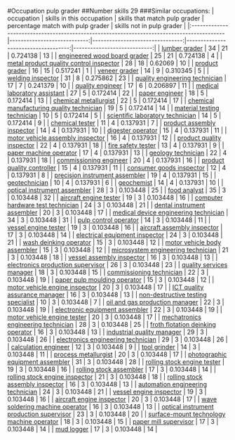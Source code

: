 #Occupation pulp grader
##Number skills 29
###Similar occupations:
| occupation                                                                                |   skills in this occupation |   skills that match pulp grader |   percentage match with pulp grader |   skills not in pulp grader |
|:------------------------------------------------------------------------------------------|----------------------------:|--------------------------------:|------------------------------------:|----------------------------:|
| [lumber grader](lumber_grader.md)                                                         |                          34 |                              21 |                            0.724138 |                          13 |
| [engineered wood board grader](engineered_wood_board_grader.md)                           |                          25 |                              21 |                            0.724138 |                           4 |
| [metal product quality control inspector](metal_product_quality_control_inspector.md)     |                          28 |                              18 |                            0.62069  |                          10 |
| [product grader](product_grader.md)                                                       |                          16 |                              15 |                            0.517241 |                           1 |
| [veneer grader](veneer_grader.md)                                                         |                          14 |                               9 |                            0.310345 |                           5 |
| [welding inspector](welding_inspector.md)                                                 |                          31 |                               8 |                            0.275862 |                          23 |
| [quality engineering technician](quality_engineering_technician.md)                       |                          17 |                               7 |                            0.241379 |                          10 |
| [quality engineer](quality_engineer.md)                                                   |                          17 |                               6 |                            0.206897 |                          11 |
| [medical laboratory assistant](medical_laboratory_assistant.md)                           |                          27 |                               5 |                            0.172414 |                          22 |
| [paper engineer](paper_engineer.md)                                                       |                          18 |                               5 |                            0.172414 |                          13 |
| [chemical metallurgist](chemical_metallurgist.md)                                         |                          22 |                               5 |                            0.172414 |                          17 |
| [chemical manufacturing quality technician](chemical_manufacturing_quality_technician.md) |                          19 |                               5 |                            0.172414 |                          14 |
| [material testing technician](material_testing_technician.md)                             |                          10 |                               5 |                            0.172414 |                           5 |
| [scientific laboratory technician](scientific_laboratory_technician.md)                   |                          14 |                               5 |                            0.172414 |                           9 |
| [chemical tester](chemical_tester.md)                                                     |                          11 |                               4 |                            0.137931 |                           7 |
| [product assembly inspector](product_assembly_inspector.md)                               |                          14 |                               4 |                            0.137931 |                          10 |
| [digester operator](digester_operator.md)                                                 |                          15 |                               4 |                            0.137931 |                          11 |
| [motor vehicle assembly inspector](motor_vehicle_assembly_inspector.md)                   |                          16 |                               4 |                            0.137931 |                          12 |
| [product quality inspector](product_quality_inspector.md)                                 |                          22 |                               4 |                            0.137931 |                          18 |
| [fire safety tester](fire_safety_tester.md)                                               |                          13 |                               4 |                            0.137931 |                           9 |
| [paper machine operator](paper_machine_operator.md)                                       |                          17 |                               4 |                            0.137931 |                          13 |
| [geology technician](geology_technician.md)                                               |                          22 |                               4 |                            0.137931 |                          18 |
| [commissioning engineer](commissioning_engineer.md)                                       |                          20 |                               4 |                            0.137931 |                          16 |
| [product quality controller](product_quality_controller.md)                               |                          15 |                               4 |                            0.137931 |                          11 |
| [consumer goods inspector](consumer_goods_inspector.md)                                   |                          12 |                               4 |                            0.137931 |                           8 |
| [precision instrument assembler](precision_instrument_assembler.md)                       |                          19 |                               4 |                            0.137931 |                          15 |
| [geotechnician](geotechnician.md)                                                         |                          10 |                               4 |                            0.137931 |                           6 |
| [geochemist](geochemist.md)                                                               |                          14 |                               4 |                            0.137931 |                          10 |
| [optical instrument assembler](optical_instrument_assembler.md)                           |                          28 |                               3 |                            0.103448 |                          25 |
| [food analyst](food_analyst.md)                                                           |                          35 |                               3 |                            0.103448 |                          32 |
| [aircraft engine tester](aircraft_engine_tester.md)                                       |                          19 |                               3 |                            0.103448 |                          16 |
| [computer hardware test technician](computer_hardware_test_technician.md)                 |                          24 |                               3 |                            0.103448 |                          21 |
| [dental instrument assembler](dental_instrument_assembler.md)                             |                          20 |                               3 |                            0.103448 |                          17 |
| [medical device engineering technician](medical_device_engineering_technician.md)         |                          34 |                               3 |                            0.103448 |                          31 |
| [pulp control operator](pulp_control_operator.md)                                         |                          14 |                               3 |                            0.103448 |                          11 |
| [vessel engine tester](vessel_engine_tester.md)                                           |                          19 |                               3 |                            0.103448 |                          16 |
| [aircraft assembly inspector](aircraft_assembly_inspector.md)                             |                          17 |                               3 |                            0.103448 |                          14 |
| [electrical equipment inspector](electrical_equipment_inspector.md)                       |                          24 |                               3 |                            0.103448 |                          21 |
| [wash deinking operator](wash_deinking_operator.md)                                       |                          15 |                               3 |                            0.103448 |                          12 |
| [motor vehicle body assembler](motor_vehicle_body_assembler.md)                           |                          15 |                               3 |                            0.103448 |                          12 |
| [microsystem engineering technician](microsystem_engineering_technician.md)               |                          21 |                               3 |                            0.103448 |                          18 |
| [vessel assembly inspector](vessel_assembly_inspector.md)                                 |                          16 |                               3 |                            0.103448 |                          13 |
| [electronics production supervisor](electronics_production_supervisor.md)                 |                          26 |                               3 |                            0.103448 |                          23 |
| [quality services manager](quality_services_manager.md)                                   |                          18 |                               3 |                            0.103448 |                          15 |
| [commissioning technician](commissioning_technician.md)                                   |                          22 |                               3 |                            0.103448 |                          19 |
| [paper pulp moulding operator](paper_pulp_moulding_operator.md)                           |                          15 |                               3 |                            0.103448 |                          12 |
| [motor vehicle engine inspector](motor_vehicle_engine_inspector.md)                       |                          20 |                               3 |                            0.103448 |                          17 |
| [ICT quality assurance manager](ICT_quality_assurance_manager.md)                         |                          16 |                               3 |                            0.103448 |                          13 |
| [non-destructive testing specialist](non-destructive_testing_specialist.md)               |                          10 |                               3 |                            0.103448 |                           7 |
| [oil and gas production manager](oil_and_gas_production_manager.md)                       |                          22 |                               3 |                            0.103448 |                          19 |
| [electronic equipment assembler](electronic_equipment_assembler.md)                       |                          22 |                               3 |                            0.103448 |                          19 |
| [motor vehicle engine tester](motor_vehicle_engine_tester.md)                             |                          20 |                               3 |                            0.103448 |                          17 |
| [mechatronics engineering technician](mechatronics_engineering_technician.md)             |                          28 |                               3 |                            0.103448 |                          25 |
| [froth flotation deinking operator](froth_flotation_deinking_operator.md)                 |                          16 |                               3 |                            0.103448 |                          13 |
| [industrial quality manager](industrial_quality_manager.md)                               |                          29 |                               3 |                            0.103448 |                          26 |
| [electronics engineering technician](electronics_engineering_technician.md)               |                          29 |                               3 |                            0.103448 |                          26 |
| [calculation engineer](calculation_engineer.md)                                           |                          12 |                               3 |                            0.103448 |                           9 |
| [tool grinder](tool_grinder.md)                                                           |                          14 |                               3 |                            0.103448 |                          11 |
| [process metallurgist](process_metallurgist.md)                                           |                          20 |                               3 |                            0.103448 |                          17 |
| [photographic equipment assembler](photographic_equipment_assembler.md)                   |                          31 |                               3 |                            0.103448 |                          28 |
| [rolling stock engine tester](rolling_stock_engine_tester.md)                             |                          19 |                               3 |                            0.103448 |                          16 |
| [rolling stock assembler](rolling_stock_assembler.md)                                     |                          17 |                               3 |                            0.103448 |                          14 |
| [rolling stock engine inspector](rolling_stock_engine_inspector.md)                       |                          21 |                               3 |                            0.103448 |                          18 |
| [rolling stock assembly inspector](rolling_stock_assembly_inspector.md)                   |                          16 |                               3 |                            0.103448 |                          13 |
| [automation engineering technician](automation_engineering_technician.md)                 |                          24 |                               3 |                            0.103448 |                          21 |
| [vessel engine inspector](vessel_engine_inspector.md)                                     |                          19 |                               3 |                            0.103448 |                          16 |
| [aircraft engine inspector](aircraft_engine_inspector.md)                                 |                          20 |                               3 |                            0.103448 |                          17 |
| [wave soldering machine operator](wave_soldering_machine_operator.md)                     |                          16 |                               3 |                            0.103448 |                          13 |
| [optical instrument production supervisor](optical_instrument_production_supervisor.md)   |                          23 |                               3 |                            0.103448 |                          20 |
| [surface-mount technology machine operator](surface-mount_technology_machine_operator.md) |                          18 |                               3 |                            0.103448 |                          15 |
| [paper mill supervisor](paper_mill_supervisor.md)                                         |                          17 |                               3 |                            0.103448 |                          14 |
| [mud logger](mud_logger.md)                                                               |                          17 |                               3 |                            0.103448 |                          14 |
